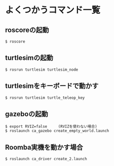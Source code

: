 # よくつかうコマンド一覧

## roscoreの起動

```
$ roscore
```

## turtlesimの起動

```
$ rosrun turtlesim turtlesim_node
```

## turtlesimをキーボードで動かす

```
$ rosrun turtlesim turtle_teleop_key
```

## gazeboの起動

```
$ export RVIZ=false     (RVIZを使わない場合)
$ roslaunch ca_gazebo create_empty_world.launch
```

## Roomba実機を動かす場合

```
$ roslaunch ca_driver create_2.launch
```
